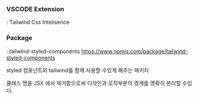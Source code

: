 
### VSCODE Extension
: Tailwind Css Intelisence


### Package
: tailwind-styled-components
https://www.npmjs.com/package/tailwind-styled-components

styled 컴포넌트와 tailwind를 함께 사용할 수있게 해주는 패키지

클래스 명을 JSX 에서 제거함으로써
디자인과 로직부분의 경계를 명확히 분리할 수있다.
